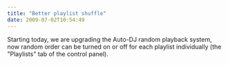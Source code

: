 ```yaml
---
title: "Better playlist shuffle"
date: 2009-07-02T10:54:49
---
```


Starting today, we are upgrading the Auto-DJ random playback system, now random order can be turned on or off for each playlist individually (the "Playlists" tab of the control panel).